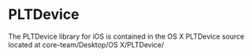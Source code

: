 PLTDevice
=========
The PLTDevice library for iOS is contained in the OS X PLTDevice source located at core-team/Desktop/OS X/PLTDevice/
